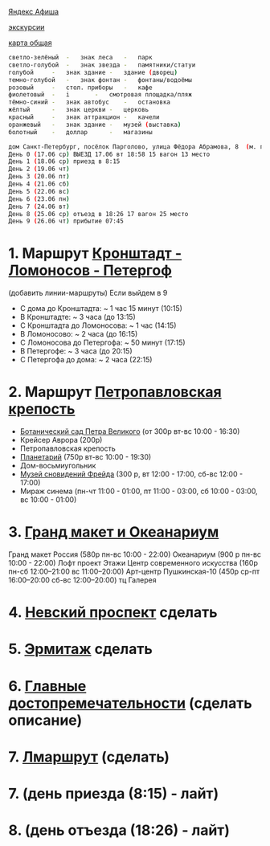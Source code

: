 [Яндекс Афиша](https://afisha.yandex.ru/saint-petersburg/excursions/prostranstvo-krysha?source=selection-events )

[экскурсии](https://experience.tripster.ru/experience/Saint_Petersburg/188-kryishi-i-panoramyi/?utm_source=google&utm_medium=cpc&utm_campaign=excursion_all_srch_dsa_url_all&utm_content=21413302022_Group-167674461287_Ad-704118054215&utm_term=&gad_source=1&gad_campaignid=21413302022&gbraid=0AAAAACq8b7AjxV6E24fQv7sFG3H84a8lA&gclid=CjwKCAjwo4rCBhAbEiwAxhJlCaOd56iuBf2SAXGfRQRlzB4jqVmcp_rCwarurJBceM5mR7trIA8zKRoC2RcQAvD_BwE)

[карта общая](https://yandex.by/maps/2/saint-petersburg/?ll=30.327452%2C59.950944&mode=usermaps&source=constructorLink&um=constructor%3A0b8b6f6b1e899edecb6b6c25ab942b18b4e08b78a7d21de8cb1c5870d3277f70&z=14)
```bash
светло-зелёный	-	знак леса	-	парк
светло-голубой	-	знак звезда	-	памятники/статуи
голубой		-	знак здание	-	здание (дворец)
темно-голубой	-	знак фонтан	-	фонтаны/водоёмы
розовый		-	стол. приборы	-	кафе
фиолетовый	-	i		- 	смотровая площадка/пляж
тёмно-синий	-	знак автобус	-	остановка
жёлтый		-	знак церкви	-	церковь
красный		-	знак аттракцион	-	качели
оранжевый	-	знак здание	-	музей (выставка)
болотный 	-	доллар		-	магазины
```



```bash
дом Санкт-Петербург, посёлок Парголово, улица Фёдора Абрамова, 8  (м. парнас синяя ветка(2))
День 0 (17.06 ср) ВЫЕЗД 17.06 вт 18:58 15 вагон 13 место
День 1 (18.06 ср) приезд в 8:15
День 2 (19.06 чт)
День 3 (20.06 пт)
День 4 (21.06 сб)
День 5 (22.06 вс)
День 6 (23.06 пн)
День 7 (24.06 вт)
День 8 (25.06 ср) отъезд в 18:26 17 вагон 25 место
День 9 (26.06 чт) прибытие 07:45
```

# 1. Маршрут [Кронштадт - Ломоносов - Петергоф](https://yandex.by/maps/98546/peterhof/?ll=29.911576%2C59.878674&mode=usermaps&source=constructorLink&um=constructor%3Ab0216881fdaa375eedb3a7b0f96d7c8ad9ff339eae010047b66898ce764a6eb7&z=16)
(добавить линии-маршруты)
Если выйдем в 9
- С дома до Кронштадта: ~ 1 час 15 минут (10:15)
- В Кронштадте: ~ 3 часа (до 13:15)
- С Кронштадта до Ломоносова:  ~ 1 час (14:15)
- В Ломоносово: ~ 2 часа (до 16:15)
- С Ломоносова до Петергофа:  ~ 50 минут (17:15)
- В Петергофе: ~ 3 часа (до 20:15)
- С Петергофа до дома:  ~ 2 часа (22:15)

# 2. Маршрут [Петропавловская крепость](https://yandex.ru/maps/?um=constructor%3A91595897d3a344f8530fbbb83cc99f2e9c7ab7eeaf24a60b8fdfb7d56aa7484d&source=constructorLink)
- [Ботанический сад Петра Великого](https://botsad-spb.com/ru/posetitelyam/elektronnye-bilety) (от 300р вт-вс 10:00 - 16:30)
- Крейсер Аврора (200р)
- Петропавловская крепость
- [Планетарий](https://spb.kassir.ru/shou/planetariy-v-lyumer-holle-5b23b3b1b2037?utm_medium=cpc&utm_source=yandex&utm_campaign=nbo-pr14704-RF-reg-DSA-RF-handmade-search-rt%7C107209951&utm_term=---autotargeting&utm_content=k50id%7C0100000053001463409_53001463409%7Ccid%7C107209951%7Cgid%7C5490684272%7Caid%7C1853244622265123214%7Cadp%7Cno%7Cpos%7Cpremium1%7Csrc%7Csearch_none%7Cdvc%7Cdesktop&yclid=4286915697706008575#2612832
) (750р вт-вс 10:00 - 19:30)
- Дом-восьмиугольник
- [Музей сновидений Фрейда](freud.ru) (300 р, вт 12:00 - 17:00, сб-вс 12:00 - 17:00)
- Мираж синема (пн-чт 11:00 - 01:00, пт 11:00 - 03:00, сб 10:00 - 03:00, вс 10:00 - 01:00)

# 3. [Гранд макет и Океанариум](https://yandex.ru/maps/?um=constructor%3A0b76ca9a692d0c4abceedb321edfa9bd9bfe4dba13319b564c8464fdef0ff68f&source=constructorLink)
Гранд макет Россия (580р пн-вс 10:00 - 22:00)
Океанариум (900 р пн-вс 10:00 - 22:00)
Лофт проект Этажи
Центр современного искусства (160р пн-сб 12:00–21:00 вс 11:00–20:00)
Арт-центр Пушкинская-10 (450р ср-пт 16:00–20:00 сб-вс 12:00–20:00)
тц Галерея
# 4. [Невский проспект](https://yandex.ru/maps/?um=constructor%3A177ee12a93a452592bebe6fdd737e0cbbfb1c43aceed9c2e5e51c181ac15cb36&source=constructorLink)  сделать
# 5. [Эрмитаж]()  сделать
# 6. [Главные достопремечательности](https://yandex.ru/maps/?um=constructor%3Af588376947fb49c936a616426ef83cf09a8e7d6f7cdc38bb98a205c8857267ec&source=constructorLink)  (сделать описание)
# 7. [Лмаршрут](https://yandex.ru/maps/?um=constructor%3Acd824a9a6f6220ea2b8d49a571cbff04c312b3ed7ffdf343cb6521c626715a1f&source=constructorLink) (сделать)
# 7. (день приезда (8:15) - лайт)
# 8. (день отъезда (18:26) - лайт)
